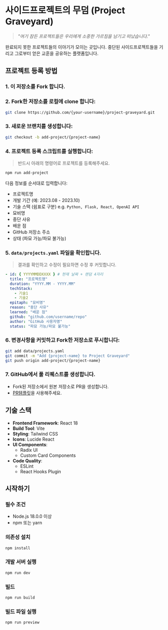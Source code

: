 # 사이드프로젝트의 무덤 (Project Graveyard)

> _"여기 잠든 프로젝트들은 우리에게 소중한 가르침을 남기고 떠났습니다."_

완료되지 못한 프로젝트들의 이야기가 모이는 곳입니다. 중단된 사이드프로젝트들을 기리고 그로부터 얻은 교훈을 공유하는 플랫폼입니다.

## 프로젝트 등록 방법

### 1. 이 저장소를 Fork 합니다.

### 2. Fork한 저장소를 로컬에 clone 합니다:

```bash
git clone https://github.com/{your-username}/project-graveyard.git
```

### 3. 새로운 브랜치를 생성합니다:

```bash
git checkout -b add-project/{project-name}
```

### 4. 프로젝트 등록 스크립트를 실행합니다:

> 반드시 아래의 명령어로 프로젝트를 등록해주세요.

```bash
npm run add-project
```

다음 정보를 순서대로 입력합니다:

- 프로젝트명
- 개발 기간 (예: 2023.08 - 2023.10)
- 기술 스택 (쉼표로 구분) e.g. `Python, Flask, React, OpenAI API`
- 묘비명
- 중단 사유
- 배운 점
- GitHub 저장소 주소
- 상태 (파묘 가능/파묘 불가능)

### 5. `data/projects.yaml` 파일을 확인합니다.

> 결과를 확인하고 수정이 필요하면 수정 후 커밋합니다.

```yaml
- id: { YYYYMMDDXXXX } # 현재 날짜 + 랜덤 4자리
  title: "프로젝트명"
  duration: "YYYY.MM - YYYY.MM"
  techStack:
    - 기술1
    - 기술2
  epitaph: "묘비명"
  reason: "중단 사유"
  learned: "배운 점"
  github: "github.com/username/repo"
  author: "GitHub 사용자명"
  status: "파묘 가능/파묘 불가능"
```

### 6. 변경사항을 커밋하고 Fork한 저장소로 푸시합니다:

```bash
git add data/projects.yaml
git commit -m "Add {project-name} to Project Graveyard"
git push origin add-project/{project-name}
```

### 7. GitHub에서 풀 리퀘스트를 생성합니다.

- Fork된 저장소에서 원본 저장소로 PR을 생성합니다.
- [PR템플릿](.github/pull_request_template.md)을 사용해주세요.

## 기술 스택

- **Frontend Framework**: React 18
- **Build Tool**: Vite
- **Styling**: Tailwind CSS
- **Icons**: Lucide React
- **UI Components**:
  - Radix UI
  - Custom Card Components
- **Code Quality**:
  - ESLint
  - React Hooks Plugin

## 시작하기

### 필수 조건

- Node.js 18.0.0 이상
- npm 또는 yarn

### 의존성 설치

```bash
npm install
```

### 개발 서버 실행

```bash
npm run dev
```

### 빌드

```bash
npm run build
```

### 빌드 파일 실행

```bash
npm run preview
```
